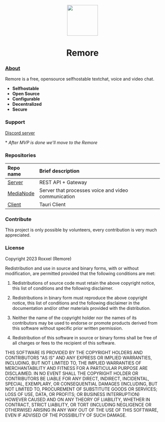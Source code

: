 <p align="center">
  <img width="100" src="https://avatars.githubusercontent.com/u/106451656?s=200&v=4" />
</p>
<h1 align="center">Remore</h1>

### [About](https://remoreapp.tech/)

Remore is a free, opensource selfhostable textchat, voice and video chat.

* **Selfhostable**
* **Open Source**
* **Configurable**
* **Decentralized** 
* **Secure** 

### Support

[Discord server](https://discord.gg/2mybzScm6V)

\* *After MVP is done we'll move to the Remore*


### Repositories

| Repo name | Brief description
| :--- | :--- |
| [Server](https://github.com/remore-chat/server) | REST API + Gateway
| [MediaNode](https://github.com/remore-chat/voice-node) | Server that processes voice and video communication | 
| [Client](https://github.com/remore-chat/client) | Tauri Client |

### Contribute

This project is only possible by volunteers, every contribution is very much appreciated.

### License

Copyright 2023 Roxxel (Remore)

Redistribution and use in source and binary forms, with or without modification, are permitted provided that the following conditions are met:

1. Redistributions of source code must retain the above copyright notice, this list of conditions and the following disclaimer.

2. Redistributions in binary form must reproduce the above copyright notice, this list of conditions and the following disclaimer in the documentation and/or other materials provided with the distribution.

3. Neither the name of the copyright holder nor the names of its contributors may be used to endorse or promote products derived from this software without specific prior written permission.

4. Redistribution of this software in source or binary forms shall be free of all charges or fees to the recipient of this software.

THIS SOFTWARE IS PROVIDED BY THE COPYRIGHT HOLDERS AND CONTRIBUTORS "AS IS" AND ANY EXPRESS OR IMPLIED WARRANTIES, INCLUDING, BUT NOT LIMITED TO, THE IMPLIED WARRANTIES OF MERCHANTABILITY AND FITNESS FOR A PARTICULAR PURPOSE ARE DISCLAIMED. IN NO EVENT SHALL THE COPYRIGHT HOLDER OR CONTRIBUTORS BE LIABLE FOR ANY DIRECT, INDIRECT, INCIDENTAL, SPECIAL, EXEMPLARY, OR CONSEQUENTIAL DAMAGES (INCLUDING, BUT NOT LIMITED TO, PROCUREMENT OF SUBSTITUTE GOODS OR SERVICES; LOSS OF USE, DATA, OR PROFITS; OR BUSINESS INTERRUPTION) HOWEVER CAUSED AND ON ANY THEORY OF LIABILITY, WHETHER IN CONTRACT, STRICT LIABILITY, OR TORT (INCLUDING NEGLIGENCE OR OTHERWISE) ARISING IN ANY WAY OUT OF THE USE OF THIS SOFTWARE, EVEN IF ADVISED OF THE POSSIBILITY OF SUCH DAMAGE.
